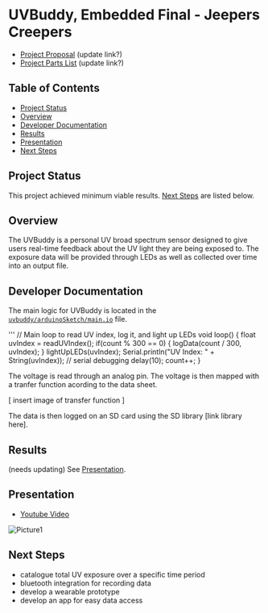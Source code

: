 # UVBuddy, Embedded Final - Jeepers Creepers 
- [Project Proposal](https://iowa-my.sharepoint.com/:w:/r/personal/glflores_uiowa_edu/Documents/___Current%20Class%20Notes___/Embedded%20Systems/Final%20Project/Project%20Proposal.docx?d=w1a164883213d411382a67cb6917169d1&csf=1&web=1&e=GEbP55) (update link?)
- [Project Parts List](https://iowa-my.sharepoint.com/:x:/r/personal/tstffn_uiowa_edu/Documents/UVBuddy%20Parts.xlsx?d=we03a8d23e8b14841ab5d910d4a1e777e&csf=1&web=1&e=9zfQYW) (update link?)

## Table of Contents
- [Project Status](#project-status)
- [Overview](#overview)
- [Developer Documentation](#developer-documentation)
- [Results](#results) 
- [Presentation](#presentation)
- [Next Steps](#next-steps) 

## Project Status 
This project achieved minimum viable results. [Next Steps](#next-steps) are listed below.

## Overview 
The UVBuddy is a personal UV broad spectrum sensor designed to give users real-time feedback about the UV light they are being exposed to. The exposure data will be provided through LEDs as well as collected over time into an output file.

## Developer Documentation 
The main logic for UVBuddy is located in the [`uvbuddy/arduinoSketch/main.io`](https://github.com/Naitry/UVBuddy/blob/main/uvbuddy/arduinoSketch/main.ino) file. 

'''
// Main loop to read UV index, log it, and light up LEDs 
void loop() 
{
  float uvIndex = readUVIndex();
  if(count % 300 == 0) { logData(count / 300, uvIndex); }
  lightUpLEDs(uvIndex);
  Serial.println("UV Index: " + String(uvIndex));  // serial debugging
  delay(10);
  count++;
}

The voltage is read through an analog pin. The voltage is then mapped with a tranfer function acording to the data sheet. 

[ insert image of transfer function ]

The data is then logged on an SD card using the SD library [link library here]. 

## Results 
(needs updating) See [Presentation](#presentation). 

## Presentation
- [Youtube Video](https://www.youtube.com/watch?v=eEAE1UoE34o&t=2s)

![Picture1](https://github.com/Naitry/UVBuddy/assets/124198528/778416e9-3bb4-41ad-8dfc-6aa972a2244e)

## Next Steps 
- catalogue total UV exposure over a specific time period
- bluetooth integration for recording data 
- develop a wearable prototype
- develop an app for easy data access 
